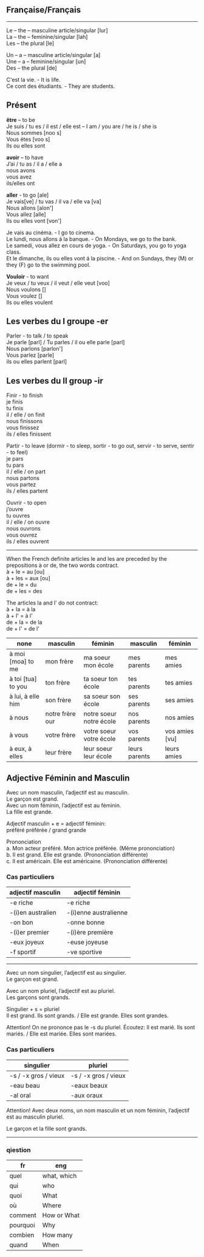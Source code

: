 Française/Français
-------------------------------------------------------------------------
--------------------------------------------------------------------------
Le – the – masculine article/singular [lur]  
La – the – feminine/singular [lah]  
Les – the plural [le]  

Un – a – masculine article/singular [a]  
Une – a – feminine/singular [un]  
Des – the plural [de]  

C'est la vie. - It is life.  
Ce cont des étudiants. - They are students.  

Présent
---------------------------------------------------------------------------
**être** – to be  
Je suis / tu es / il est / elle est – I am / you are / he is / she is  
Nous sommes [noo s]  
Vous étes [voo s]  
Ils ou elles sont  

**avoir** – to have  
J’ai / tu as / il a / elle a  
nous avons  
vous avez  
ils/elles ont  

**aller** - to go [ale]  
Je vais[ve] / tu vas / il va / elle va [va]  
Nous allons [alon']  
Vous allez [alle]  
Ils ou elles vont [von']  

Je vais au cinéma. - I go to cinema.  
Le lundi, nous allons á la banque. - On Mondays, we go to the bank.  
Le samedi, vous allez en cours de yoga. - On Saturdays, you go to yoga class.  
Et le dimanche, ils ou elles vont á la piscine. - And on Sundays, they (M) or they (F) go to the swimming pool.  

**Vouloir** - to want  
Je veux / tu veux / il veut / elle veut [voo]  
Nous voulons []  
Vous voulez []  
Ils ou elles voulent  


Les verbes du I groupe -er
---------------------------------------------------------------------------

Parler - to talk / to speak  
Je parle [parl] / Tu parles / il ou elle parle [parl]  
Nous parlons [parlon']  
Vous parlez [parle]  
ils ou elles parlent [parl]  

Les verbes du II group -ir
---------------------------------------------------------------------------

Finir - to finish  
je finis  
tu finis  
il / elle / on finit  
nous finissons  
vous finissez  
ils / elles finissent  

Partir - to leave (dormir - to sleep, sortir - to go out, servir - to serve, sentir - to feel)  
je pars  
tu pars  
il / elle / on part  
nous partons  
vous partez  
ils / elles partent  

Ouvrir - to open  
j’ouvre  
tu ouvres  
il / elle / on ouvre  
nous ouvrons  
vous ouvrez  
ils / elles ouvrent  

----------------------------------------------------------------------------

When the French definite articles le and les are preceded by the prepositions à or de, the two words contract.  
à + le = au [ou]  
à + les = aux [ou]  
de + le = du  
de + les = des  

The articles la and l' do not contract:  
à + la = à la  
à + l' = à l'  
de + la = de la  
de + l' = de l'  


none               | masculin        | féminin                 | masculin      | féminin
-------------------|-----------------|-------------------------|---------------|--------                   
à moi [moa] to me  | mon frère       | ma soeur mon école      | mes parents   | mes amies
à toi [tua] to you | ton frère       | ta soeur ton école      | tes parents   | tes amies
à lui, à elle him  | son frère       | sa soeur son école      | ses parents   | ses amies
à nous             | notre frère our | notre soeur notre école | nos parents   | nos amies
à vous             | votre frère     | votre soeur votre école | vos parents   | vos amies [vu]
à eux, à elles     | leur frère      | leur soeur leur école   | leurs parents | leurs amies


Adjective Féminin and Masculin
-----------------------------------------------------------------------------------------

Avec un nom masculin, l’adjectif est au masculin.  
Le garçon est grand.  
Avec un nom féminin, l’adjectif est au féminin.  
La fille est grande.  

Adjectif masculin + e = adjectif féminin:   
préféré préférée / grand grande  

Prononciation  
a. Mon acteur préféré. Mon actrice préférée. (Même prononciation)  
b. Il est grand. Elle est grande. (Prononciation différente)  
c. Il est américain. Elle est américaine. (Prononciation différente)  


### Cas particuliers

adjectif masculin | adjectif féminin
------------------|----------------------
-e riche          | -e riche
-(i)en australien | -(i)enne australienne
-on bon           | -onne bonne
-(i)er premier    | -(i)ère première
-eux joyeux       | -euse joyeuse
-f sportif        |-ve sportive

------------------------------------------------------------------------------

Avec un nom singulier, l’adjectif est au singulier.  
Le garçon est grand.

Avec un nom pluriel, l’adjectif est au pluriel.  
Les garçons sont grands.

Singulier + s = pluriel  
Il est grand. Ils sont grands. / Elle est grande. Elles sont grandes.

Attention! On ne prononce pas le -s du pluriel. Écoutez: Il est marié. Ils sont mariés. / Elle est mariée. Elles sont mariées.

### Cas particuliers

singulier            | pluriel
---------------------|------------------------
-s / -x gros / vieux | -s / -x gros / vieux
-eau beau            | -eaux beaux
-al oral             | -aux oraux


Attention! Avec deux noms, un nom masculin et un nom féminin, l’adjectif est au masculin pluriel.

Le garçon et la fille sont grands.

-----------------------------------------------------------------------------

### qiestion

fr       | eng
---------|---------
quel     | what, which
qui      | who
quoi     | What
où       | Where
comment  | How or What
pourquoi | Why
combien  | How many
quand    | When
